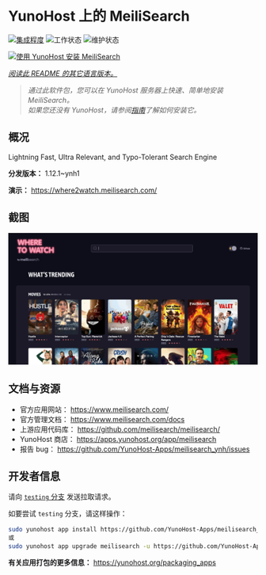 <!--
注意：此 README 由 <https://github.com/YunoHost/apps/tree/master/tools/readme_generator> 自动生成
请勿手动编辑。
-->

# YunoHost 上的 MeiliSearch

[![集成程度](https://apps.yunohost.org/badge/integration/meilisearch)](https://ci-apps.yunohost.org/ci/apps/meilisearch/)
![工作状态](https://apps.yunohost.org/badge/state/meilisearch)
![维护状态](https://apps.yunohost.org/badge/maintained/meilisearch)

[![使用 YunoHost 安装 MeiliSearch](https://install-app.yunohost.org/install-with-yunohost.svg)](https://install-app.yunohost.org/?app=meilisearch)

*[阅读此 README 的其它语言版本。](./ALL_README.md)*

> *通过此软件包，您可以在 YunoHost 服务器上快速、简单地安装 MeiliSearch。*  
> *如果您还没有 YunoHost，请参阅[指南](https://yunohost.org/install)了解如何安装它。*

## 概况

Lightning Fast, Ultra Relevant, and Typo-Tolerant Search Engine


**分发版本：** 1.12.1~ynh1

**演示：** <https://where2watch.meilisearch.com/>

## 截图

![MeiliSearch 的截图](./doc/screenshots/meilisearch.png)

## 文档与资源

- 官方应用网站： <https://www.meilisearch.com/>
- 官方管理文档： <https://www.meilisearch.com/docs>
- 上游应用代码库： <https://github.com/meilisearch/meilisearch/>
- YunoHost 商店： <https://apps.yunohost.org/app/meilisearch>
- 报告 bug： <https://github.com/YunoHost-Apps/meilisearch_ynh/issues>

## 开发者信息

请向 [`testing` 分支](https://github.com/YunoHost-Apps/meilisearch_ynh/tree/testing) 发送拉取请求。

如要尝试 `testing` 分支，请这样操作：

```bash
sudo yunohost app install https://github.com/YunoHost-Apps/meilisearch_ynh/tree/testing --debug
或
sudo yunohost app upgrade meilisearch -u https://github.com/YunoHost-Apps/meilisearch_ynh/tree/testing --debug
```

**有关应用打包的更多信息：** <https://yunohost.org/packaging_apps>
